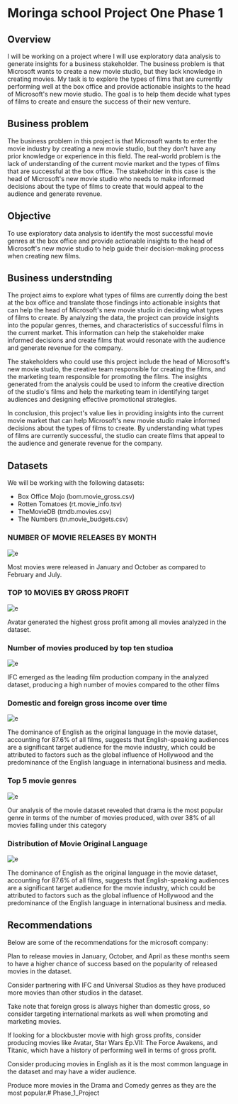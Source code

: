 # Moringa school Project One Phase 1


## Overview

I will be working on a project where I will use exploratory data analysis to generate insights for a business stakeholder. The business problem is that Microsoft wants to create a new movie studio, but they lack knowledge in creating movies. My task is to explore the types of films that are currently performing well at the box office and provide actionable insights to the head of Microsoft's new movie studio. The goal is to help them decide what types of films to create and ensure the success of their new venture.

## Business problem 
The business problem in this project is that Microsoft wants to enter the movie industry by creating a new movie studio, but they don't have any prior knowledge or experience in this field. The real-world problem is the lack of understanding of the current movie market and the types of films that are successful at the box office. The stakeholder in this case is the head of Microsoft's new movie studio who needs to make informed decisions about the type of films to create that would appeal to the audience and generate revenue.

## Objective
To use exploratory data analysis to identify the most successful movie genres at the box office and provide actionable insights to the head of Microsoft's new movie studio to help guide their decision-making process when creating new films.

## Business understnding
The project aims to explore what types of films are currently doing the best at the box office and translate those findings into actionable insights that can help the head of Microsoft's new movie studio in deciding what types of films to create. By analyzing the data, the project can provide insights into the popular genres, themes, and characteristics of successful films in the current market. This information can help the stakeholder make informed decisions and create films that would resonate with the audience and generate revenue for the company.

The stakeholders who could use this project include the head of Microsoft's new movie studio, the creative team responsible for creating the films, and the marketing team responsible for promoting the films. The insights generated from the analysis could be used to inform the creative direction of the studio's films and help the marketing team in identifying target audiences and designing effective promotional strategies.

In conclusion, this project's value lies in providing insights into the current movie market that can help Microsoft's new movie studio make informed decisions about the types of films to create. By understanding what types of films are currently successful, the studio can create films that appeal to the audience and generate revenue for the company.
## Datasets
We will be working with the following datasets:

* Box Office Mojo (bom.movie_gross.csv)
* Rotten Tomatoes (rt.movie_info.tsv)
* TheMovieDB (tmdb.movies.csv)
* The Numbers (tn.movie_budgets.csv)

### NUMBER OF MOVIE RELEASES BY MONTH
![e](1.PNG)

Most movies were released in January and October as compared to February and July.

### TOP 10 MOVIES BY GROSS PROFIT
![e](2.PNG)

Avatar generated the highest gross profit among all movies analyzed in the dataset.

### Number of movies produced by top ten studioa
![e](3.PNG)

IFC emerged as the leading film production company in the analyzed dataset, producing a high number of movies compared to the other films

### Domestic and foreign gross income over time
![e](4.PNG)

The dominance of English as the original language in the movie dataset, accounting for 87.6% of all films, suggests that English-speaking audiences are a significant target audience for the movie industry, which could be attributed to factors such as the global influence of Hollywood and the predominance of the English language in international business and media.

### Top 5 movie genres
![e](5.PNG)

Our analysis of the movie dataset revealed that drama is the most popular genre in terms of the number of movies produced, with over 38% of all movies falling under this category

### Distribution of Movie Original Language
![e](6.PNG)

The dominance of English as the original language in the movie dataset, accounting for 87.6% of all films, suggests that English-speaking audiences are a significant target audience for the movie industry, which could be attributed to factors such as the global influence of Hollywood and the predominance of the English language in international business and media.


## Recommendations
Below are some of the recommendations for the microsoft company:

Plan to release movies in January, October, and April as these months seem to have a higher chance of success based on the popularity of released movies in the dataset.

Consider partnering with IFC and Universal Studios as they have produced more movies than other studios in the dataset.

Take note that foreign gross is always higher than domestic gross, so consider targeting international markets as well when promoting and marketing movies.

If looking for a blockbuster movie with high gross profits, consider producing movies like Avatar, Star Wars Ep.VII: The Force Awakens, and Titanic, which have a history of performing well in terms of gross profit.

Consider producing movies in English as it is the most common language in the dataset and may have a wider audience.

Produce more movies in the Drama and Comedy genres as they are the most popular.# Phase_1_Project
